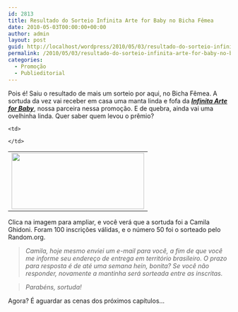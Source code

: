 ```yaml
---
id: 2813
title: Resultado do Sorteio Infinita Arte for Baby no Bicha Fêmea
date: 2010-05-03T00:00:00+00:00
author: admin
layout: post
guid: http://localhost/wordpress/2010/05/03/resultado-do-sorteio-infinita-arte-for-baby-no-bicha-femea/
permalink: /2010/05/03/resultado-do-sorteio-infinita-arte-for-baby-no-bicha-femea/
categories:
  - Promoção
  - Publieditorial
---
```

Pois é! Saiu o resultado de mais um sorteio por aqui, no Bicha Fêmea. A sortuda da vez vai receber em casa uma manta linda e fofa da **_<a href="http://infinitaarteforbaby.blogspot.com/" target="_blank">Infinita Arte for Baby</a>_**, nossa parceira nessa promoção. E de quebra, ainda vai uma ovelhinha linda. Quer saber quem levou o prêmio?

<!--more-->

<table align="center">
  <tr>
    <td>
      <a href="http://www.trololodemulher.com.br/blog/wp-content/uploads/2010/05/Resultado-Sorteio.jpg"><img class="aligncenter size-medium wp-image-4608" title="Resultado Sorteio" src="http://www.trololodemulher.com.br/blog/wp-content/uploads/2010/05/Resultado-Sorteio-300x127.jpg" alt="" width="300" height="127" /></a>
    </td>
    
    <td>
       
    </td>
  </tr>
</table>

Clica na imagem para ampliar, e você verá que a sortuda foi a Camila Ghidoni. Foram 100 inscrições válidas, e o número 50 foi o sorteado pelo Random.org.

> _Camila, hoje mesmo enviei um e-mail para você, a fim de que você me informe seu endereço de entrega em território brasileiro. O prazo para resposta é de até uma semana hein, bonita? Se você não responder, novamente a mantinha será sorteada entre as inscritas._

> _Parabéns, sortuda!_

Agora? É aguardar as cenas dos próximos capítulos…